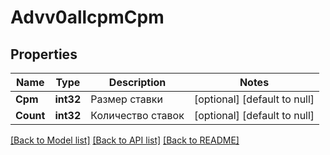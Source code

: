 # Advv0allcpmCpm

## Properties
Name | Type | Description | Notes
------------ | ------------- | ------------- | -------------
**Cpm** | **int32** | Размер ставки | [optional] [default to null]
**Count** | **int32** | Количество ставок | [optional] [default to null]

[[Back to Model list]](../README.md#documentation-for-models) [[Back to API list]](../README.md#documentation-for-api-endpoints) [[Back to README]](../README.md)

